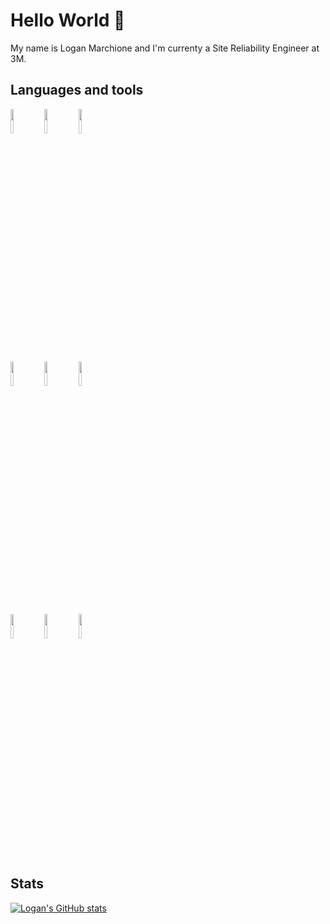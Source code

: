# Hello World 👋

My name is Logan Marchione and I'm currenty a Site Reliability Engineer at 3M.

## Languages and tools

<img width="10%" src="https://www.vectorlogo.zone/logos/linux/linux-ar21.svg"/> <img width="10%" src="https://www.vectorlogo.zone/logos/gnu_bash/gnu_bash-ar21.svg"/> <img width="10%" src="https://www.vectorlogo.zone/logos/archlinux/archlinux-ar21.svg"/>

<img width="10%" src="https://www.vectorlogo.zone/logos/ubuntu/ubuntu-ar21.svg"/> <img width="10%" src="https://www.vectorlogo.zone/logos/docker/docker-ar21.svg"/> <img width="10%" src="https://www.vectorlogo.zone/logos/ansible/ansible-ar21.svg"/>

<img width="10%" src="https://www.vectorlogo.zone/logos/git-scm/git-scm-ar21.svg"/> <img width="10%" src="https://www.vectorlogo.zone/logos/giteaio/giteaio-ar21.svg"/> <img width="10%" src="https://www.vectorlogo.zone/logos/python/python-ar21.svg"/>

## Stats
[![Logan's GitHub stats](https://github-readme-stats.vercel.app/api?username=loganmarchione&show_icons=true&theme=dark)](https://github.com/anuraghazra/github-readme-stats)

